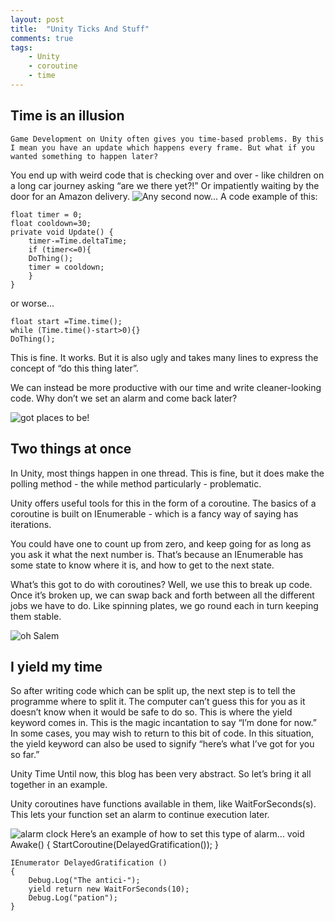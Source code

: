 ```yaml
---
layout: post
title:  "Unity Ticks And Stuff"
comments: true
tags:
    - Unity
    - coroutine
    - time
---
```

## Time is an illusion
    Game Development on Unity often gives you time-based problems. By this I mean you have an update which happens every frame. But what if you wanted something to happen later?

You end up with weird code that is checking over and over - like children on a long car journey asking “are we there yet?!” Or impatiently waiting by the door for an Amazon delivery.
![ Any second now... ](https://media3.giphy.com/media/axdZ8oK30cTCM/giphy.gif)
A code example of this:

    float timer = 0;
    float cooldown=30;
    private void Update() {
        timer-=Time.deltaTime;
        if (timer<=0){
        DoThing();
        timer = cooldown;
        }
    }

or worse...

    float start =Time.time();
    while (Time.time()-start>0){}
    DoThing();


This is fine. It works. But it is also ugly and takes many lines to express the concept of “do this thing later”.

We can instead be more productive with our time and write cleaner-looking code. Why don’t we set an alarm and come back later?

![ got places to be! ](https://i.giphy.com/media/SU6pRekIDqhna/giphy.webp)
 
## Two things at once

In Unity, most things happen in one thread. This is fine, but it does make the polling method - the while method particularly - problematic.

Unity offers useful tools for this in the form of a coroutine. The basics of a coroutine is built on IEnumerable - which is a fancy way of saying has iterations.

You could have one to count up from zero, and keep going for as long as you ask it what the next number is. That’s because an IEnumerable has some state to know where it is, and how to get to the next state.

What’s this got to do with coroutines? Well, we use this to break up code. Once it’s broken up, we can swap back and forth between all the different jobs we have to do. Like spinning plates, we go round each in turn keeping them stable.

![ oh Salem ](https://i.giphy.com/media/EndmKkbSJeFwY/giphy.webp)

## I yield my time
So after writing code which can be split up, the next step is to tell the programme where to split it. The computer can’t guess this for you as it doesn’t know when it would be safe to do so.
This is where the yield keyword comes in. This is the magic incantation to say “I’m done for now.” In some cases, you may wish to return to this bit of code. In this situation, the yield keyword can also be used to signify “here’s what I’ve got for you so far.”

Unity Time
Until now, this blog has been very abstract. So let’s bring it all together in an example.

Unity coroutines have functions available in them, like WaitForSeconds(s). This lets your function set an alarm to continue execution later.

![ alarm clock ](https://i.giphy.com/media/gBW8Qgfaa2ije/giphy.webp)
Here’s an example of how to set this type of alarm...
    void Awake()
    {
    StartCoroutine(DelayedGratification());
    }

    IEnumerator DelayedGratification ()
    {
        Debug.Log("The antici-");
        yield return new WaitForSeconds(10);
        Debug.Log("pation");
    }